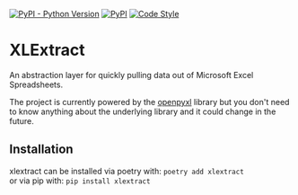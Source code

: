 [![PyPI - Python Version](https://img.shields.io/pypi/pyversions/xlextract.svg)](https://img.shields.io/pypi/pyversions/xlextract)
[![PyPI](https://img.shields.io/pypi/v/xlextract.svg)](https://pypi.python.org/pypi/xlextract)
[![Code Style](https://img.shields.io/badge/code%20style-black-000000.svg)](https://github.com/ambv/black)

XLExtract
=========

An abstraction layer for quickly pulling data out of Microsoft Excel Spreadsheets.

The project is currently powered by the [openpyxl](https://pypi.org/project/openpyxl/) library but you don't need to know anything about the underlying library and it could change in the future.

## Installation
xlextract can be installed via poetry with: ```poetry add xlextract```  
or via pip with: ```pip install xlextract```